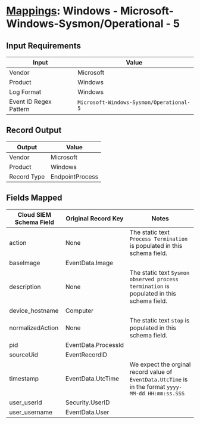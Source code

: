 # [Mappings](README.md): Windows - Microsoft-Windows-Sysmon/Operational - 5

## Input Requirements

|Input|Value|
|-----|-----|
|Vendor|Microsoft|
|Product|Windows|
|Log Format|Windows|
|Event ID Regex Pattern|`Microsoft-Windows-Sysmon/Operational-5`|

## Record Output

|Output|Value|
|------|-----|
|Vendor|Microsoft|
|Product|Windows|
|Record Type|EndpointProcess|

## Fields Mapped

|Cloud SIEM Schema Field|Original Record Key|Notes|
|-----------------------|-------------------|-----|
|action|None|The static text `Process Termination` is populated in this schema field.|
|baseImage|EventData.Image||
|description|None|The static text `Sysmon observed process termination` is populated in this schema field.|
|device_hostname|Computer||
|normalizedAction|None|The static text `stop` is populated in this schema field.|
|pid|EventData.ProcessId||
|sourceUid|EventRecordID||
|timestamp|EventData.UtcTime|We expect the orginal record value of `EventData.UtcTime` is in the format `yyyy-MM-dd HH:mm:ss.SSS`|
|user_userId|Security.UserID||
|user_username|EventData.User||

